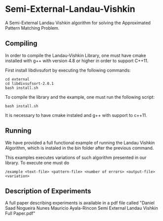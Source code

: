 # Semi-External-Landau-Vishkin
A Semi-External Landau Vishkin algorithm for solving the Approximated Pattern Matching Problem.


## Compiling
In order to compile the Landau-Vishkin Library, one must have cmake installed with g++ 
with version 4.8 or higher in order to support C++11.

First install libdivsufort by executing the following commands:

```shell
cd external
cd libdivsufsort-2.0.1
bash install.sh
```

To compile the library and the example, one must run the following script:

```shell
bash install.sh
```

It is necessary to have cmake instaled and g++ with support to c++11.

## Running 
We have provided a full functional example of running the Landau Vishkin Algorithm, which is instaled in the bin folder
after the previous command.

This examples executes  variations of such algorithm presented in our library.
To execute one must do
```shell
/example <text-file> <pattern-file> <number of errors> <output-file> <variation>
```


## Description of Experiments
A full paper describing experiments is available in a pdf file called
"Daniel Saad Nogueira Nunes Mauricio Ayala-Rincon Semi External Landau Vishkin Full Paper.pdf"